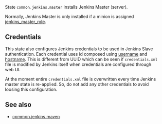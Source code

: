
State `common.jenkins.master` installs Jenkins Master (server).

Normally, Jenkins Master is only installed if a minion is assigned [jenkins_master_role](docs/projects/common/pillars/system_host_roles/jenkins_master_role/readme.md).

## Credentials ##

This state also configures Jenkins credentials to be used in Jenkins Slave
authentication. Each credential uses id composed using
[username](docs/projects/common/pillars/system_hosts/_id/primary_user/username/reame.md) and
[hostname](docs/projects/common/pillars/system_hosts/_id/hostname.md). This is
different from UUID which can be seen if `credentials.xml` file is modified
by Jenkins itself when credentials are configured through web UI.

At the moment entire `credentials.xml` file is overwritten every time
Jenkins master state is re-applied. So, do not add any other credentials to
avoid loosing this configuration.

## See also ##

* [common.jenkins.maven](docs/projects/common/states/common/jenkins/maven/readme.md)

